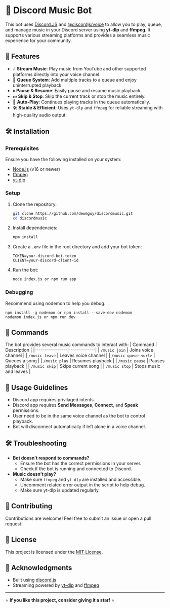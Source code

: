 # 🎵 Discord Music Bot

This bot uses [Discord.JS](https://www.npmjs.com/package/discord.js?activeTab=readme) and [@discordjs/voice](https://www.npmjs.com/package/@discordjs/voice) to allow you to play, queue, and manage music in your Discord server using **yt-dlp** and **ffmpeg**. It supports various streaming platforms and provides a seamless music experience for your community.

## 🚀 Features
- 🎶 **Stream Music**: Play music from YouTube and other supported platforms directly into your voice channel.
- 📜 **Queue System**: Add multiple tracks to a queue and enjoy uninterrupted playback.
- ⏸ **Pause & Resume**: Easily pause and resume music playback.
- ⏭ **Skip & Stop**: Skip the current track or stop the music entirely.
- 🔄 **Auto-Play**: Continues playing tracks in the queue automatically.
- 🛠 **Stable & Efficient**: Uses `yt-dlp` and `ffmpeg` for reliable streaming with high-quality audio output.

## 🛠 Installation
### Prerequisites
Ensure you have the following installed on your system:
- [Node.js](https://nodejs.org/) (v16 or newer)
- [ffmpeg](https://ffmpeg.org/)
- [yt-dlp](https://github.com/yt-dlp/yt-dlp)

### Setup
1. Clone the repository:
   ```sh
   git clone https://github.com/dewmguy/discordmusic.git
   cd discordmusic
   ```
2. Install dependencies:
   ```sh
   npm install
   ```
3. Create a `.env` file in the root directory and add your bot token:
   ```env
   TOKEN=your-discord-bot-token
   CLIENT=your-discord-client-id
   ```
4. Run the bot:
   ```sh
   node index.js or npm run app
   ```

### Debugging

Recommend using nodemon to help you debug.
```
npm install -g nodemon or npm install --save-dev nodemon
nodemon index.js or npm run dev
```

## 🔧 Commands
The bot provides several music commands to interact with:
| Command         | Description |
|----------------|-------------|
| `/music join`  | Joins voice channel |
| `/music leave` | Leaves voice channel |
| `/music queue <url>` | Queues a song |
| `/music play`  | Resumes playback |
| `/music pause` | Pauses playback |
| `/music skip`  | Skips current song |
| `/music stop`  | Stops music and leaves |

## 📜 Usage Guidelines
- Discord app requires privilaged intents.
- Discord app requires **Send Messages**, **Connect**, and **Speak** permissions.
- User need to be in the same voice channel as the bot to control playback.
- Bot will disconnect automatically if left alone in a voice channel.

## 🛠 Troubleshooting
- **Bot doesn’t respond to commands?**
  - Ensure the bot has the correct permissions in your server.
  - Check if the bot is running and connected to Discord.
- **Music doesn’t play?**
  - Make sure `ffmpeg` and `yt-dlp` are installed and accessible.
  - Uncomment related error output in the script to help debug.
  - Make sure yt-dlp is updated regularly.

## 🎤 Contributing
Contributions are welcome! Feel free to submit an issue or open a pull request.

## 📜 License
This project is licensed under the [MIT License](LICENSE).

## 🎉 Acknowledgments
- Built using [discord.js](https://discord.js.org/)
- Streaming powered by [yt-dlp](https://github.com/yt-dlp/yt-dlp) and [ffmpeg](https://ffmpeg.org/)

---
⭐ **If you like this project, consider giving it a star!** ⭐
